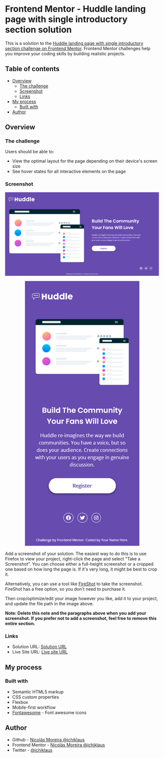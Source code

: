 # Frontend Mentor - Huddle landing page with single introductory section solution

This is a solution to the [Huddle landing page with single introductory section challenge on Frontend Mentor](https://www.frontendmentor.io/challenges/huddle-landing-page-with-a-single-introductory-section-B_2Wvxgi0). Frontend Mentor challenges help you improve your coding skills by building realistic projects. 

## Table of contents

- [Overview](#overview)
  - [The challenge](#the-challenge)
  - [Screenshot](#screenshot)
  - [Links](#links)
- [My process](#my-process)
  - [Built with](#built-with)
- [Author](#author)

## Overview

### The challenge

Users should be able to:

- View the optimal layout for the page depending on their device's screen size
- See hover states for all interactive elements on the page

### Screenshot

<p align="center">
    <img src="./screenshot/screenshot-desktop.png" alt="huddle landing page desktop preview">
</p>
<p align="center">
  <img src="./screenshot/screenshot-mobile.png" alt="huddle landing page mobile preview">
</p>



Add a screenshot of your solution. The easiest way to do this is to use Firefox to view your project, right-click the page and select "Take a Screenshot". You can choose either a full-height screenshot or a cropped one based on how long the page is. If it's very long, it might be best to crop it.

Alternatively, you can use a tool like [FireShot](https://getfireshot.com/) to take the screenshot. FireShot has a free option, so you don't need to purchase it. 

Then crop/optimize/edit your image however you like, add it to your project, and update the file path in the image above.

**Note: Delete this note and the paragraphs above when you add your screenshot. If you prefer not to add a screenshot, feel free to remove this entire section.**

### Links

- Solution URL: [Solution URL ](https://github.com/ichiklaus/fem-huddle)
- Live Site URL: [Live site URL ](https://ichiklaus-fem-huddle.netlify.app/)

## My process

### Built with

- Semantic HTML5 markup
- CSS custom properties
- Flexbox
- Mobile-first workflow
- [Fontawesome](https://fontawesome.com/) - Font awesome icons


## Author

- Github - [Nicolás Moreira @ichiklaus](https://github.com/ichiklaus)
- Frontend Mentor - [Nicolás Moreira @ichiklaus](https://www.frontendmentor.io/profile/ichiklaus)
- Twitter - [@ichiklaus](https://www.twitter.com/ichiklaus)
